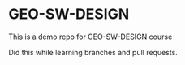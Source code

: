 # GEO-SW-DESIGN
This is a demo repo for GEO-SW-DESIGN course

Did this while learning branches and pull requests.
